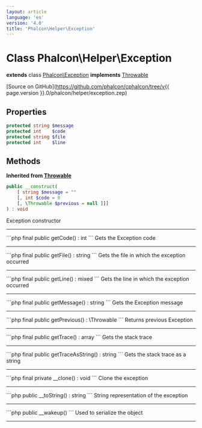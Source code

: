 ```yaml
---
layout: article
language: 'en'
version: '4.0'
title: 'Phalcon\Helper\Exception'
---
```

# Class **Phalcon\Helper\Exception**

**extends** class [Phalcon\Exception](Phalcon_Exception)
**implements** [Throwable](https://secure.php.net/manual/en/class.throwable.php)

[Source on GitHub](https://github.com/phalcon/cphalcon/tree/v{{ page.version }}.0/phalcon/helper/exception.zep)

## Properties

```php
protected string $message 
protected int    $code    
protected string $file    
protected int    $line    
```

## Methods
**Inherited from [Throwable](https://secure.php.net/manual/en/class.throwable.php)**

```php
public __construct( 
    [ string $message = "" 
    [, int $code = 0 
    [, \Throwable $previous = null ]]] 
) : void
```
Exception constructor
<hr/>
```php
final public getCode() : int
```
Gets the Exception code
<hr/>
```php
final public getFile() : string
```
Gets the file in which the exception occurred
<hr/>
```php
final public getLine() : mixed
```
Gets the line in which the exception occurred
<hr/>
```php
final public getMessage() : string
```
Gets the Exception message
<hr/>
```php
final public getPrevious() : \Throwable
```
Returns previous Exception
<hr/>
```php
final public getTrace() : array 
```
Gets the stack trace
<hr/>
```php
final public getTraceAsString() : string
```
Gets the stack trace as a string
<hr/>
```php
final private __clone() : void
```
Clone the exception
<hr/>
```php
public __toString() : string
```
String representation of the exception
<hr/>
```php
public __wakeup()
```
Used to serialize the object
<hr/>
